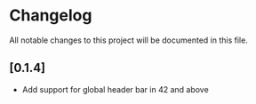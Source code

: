 # Changelog

All notable changes to this project will be documented in this file.

## [0.1.4]

* Add support for global header bar in 42 and above